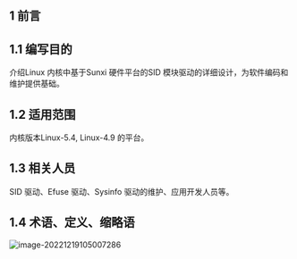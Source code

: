 ## 1 前言

## 1.1 编写目的

介绍Linux 内核中基于Sunxi 硬件平台的SID 模块驱动的详细设计，为软件编码和维护提供基础。

## 1.2 适用范围

内核版本Linux-5.4, Linux-4.9 的平台。

## 1.3 相关人员

SID 驱动、Efuse 驱动、Sysinfo 驱动的维护、应用开发人员等。

## 1.4 术语、定义、缩略语

![image-20221219105007286](https://photos.100ask.net/Tina-Sdk/Linux_SID_DevGuide_image-20221219105007286.png)